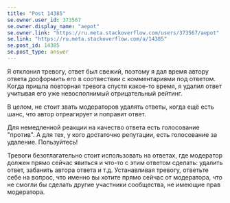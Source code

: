 ```yaml
---
title: "Post 14385"
se.owner.user_id: 373567
se.owner.display_name: "aepot"
se.owner.link: "https://ru.meta.stackoverflow.com/users/373567/aepot"
se.link: "https://ru.meta.stackoverflow.com/a/14385"
se.post_id: 14385
se.post_type: answer
---
```

<p>Я отклонил тревогу, ответ был свежий, поэтому я дал время автору ответа дооформить его в соотвествии с комментариями под ответом. Когда пришла повторная тревога спустя какое-то время, я удалил ответ учитывая его уже невосполнимый отрицательный рейтинг.</p>
<p>В целом, не стоит звать модераторов удалять ответы, когда ещё есть шанс, что автор отреагирует и поправит ответ.</p>
<p>Для немедленной реакции на качество ответа есть голосование &quot;против&quot;. А для тех, у кого достаточно репутации, есть голосование за удаление. Пользуйтесь!</p>
<p>Тревоги безотлагательно стоит использовать на ответах, где модератор должен прямо сейчас явиться и что-то с этим ответом сделать: удалить ответ, забанить автора ответа и т.д. Устанавливая тревогу, ответьте себе на вопрос, что именно вы хотите прямо сейчас от модератора, что не смогли бы сделать другие участники сообщества, не имеющие прав модератора.</p>
